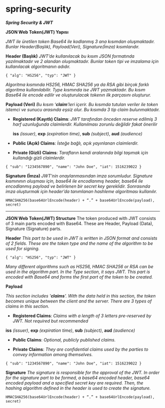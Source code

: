 # spring-security

***Spring Security & JWT***

**JSON Web Token(JWT) Yapısı**

*JWT ile üretilen token Base64 ile kodlanmış 3 ana kısımdan oluşmaktadır. Bunlar Header(Başlık), Payload(Veri), Signature(İmza) kısımlarıdır.*

**Header (Başlık)**
*JWT’de kullanılacak bu kısım JSON formatında yazılmaktadır ve 2 alandan oluşmaktadır. Bunlar token tipi ve imzalama için kullanılacak algoritmanın adıdır.*

`{
  "alg": "HS256",
  "typ": "JWT"
}`

*Algoritma kısmında HS256, HMAC SHA256 ya da RSA gibi birçok farklı algoritma kullanılabilir. Type kısmında ise JWT yazmaktadır. Bu kısım Base64 ile encode edilir ve oluşturulacak tokenın ilk parçasını oluşturur.*

**Payload (Veri)** 
*Bu kısım ‘**claim**’leri içerir. Bu kısımda tutulan veriler ile token istemci ve sunucu arasında eşsiz olur. Bu kısımda 3 tip claim bulunmaktadır.*

- **Registered (Kayıtlı) Claims**:
*JWT tarafından önceden reserve edilmiş 3 harf uzunluğunda claimlerdir. Kullanılması zorunlu değildir fakat önerilir*

    **iss** *(issuer)*, **exp** *(expiration time)*, **sub** *(subject)*, **aud** *(audience)*
    
- **Public (Açık) Claims**: *İsteğe bağlı, açık yayınlanan claimlerdir.*

- **Private (Gizli) Claims**: *Tarafların kendi aralarında bilgi taşımak için kullandığı gizli claimlerdir.*   

`{
  "sub": "1234567890",
  "name": "John Doe",
  "iat": 1516239022
}`

**Signature (İmza)**
*JWT’nin onaylanmasından imza sorumludur. Signature kısmınının oluşması için, base64 ile encodlanmış header, base64 ile encodlanmış payload ve belirlenen bir secret key gereklidir. Sonrasında imza oluşturmak için header’da tanımlanan hashleme algoritması kullanılır.*

`HMACSHA256(base64UrlEncode(header) + “.” + base64UrlEncode(payload), secret)`


---------------------------------------------------------------------------------------------------------------------------------------------------------------------
**JSON Web Token(JWT) Structure**
The token produced with JWT consists of 3 main parts encoded with Base64. These are Header, Payload (Data), Signature (Signature) parts.

**Header**
*This part to be used in JWT is written in JSON format and consists of 2 fields. These are the token type and the name of the algorithm to be used for signing.*

`{
  "alg": "HS256",
  "typ": "JWT"
}`

*Many different algorithms such as HS256, HMAC SHA256 or RSA can be used in the algorithm part. In the Type section, it says JWT. This part is encoded with Base64 and forms the first part of the token to be created.*

**Payload** 

*This section includes '**claims**'. With the data held in this section, the token becomes unique between the client and the server. There are 3 types of claims in this section.*

- **Registered Claims**:
*Claims with a length of 3 letters pre-reserved by JWT. Not required but recommended*

**iss** *(issuer)*, **exp** *(expiration time)*, **sub** *(subject)*, **aud** *(audience)*

- **Public Claims**: *Optional, publicly published claims.*

- **Private Claims**: *They are confidential claims used by the parties to convey information among themselves.*   

`{
  "sub": "1234567890",
  "name": "John Doe",
  "iat": 1516239022
}`

**Signature**
*The signature is responsible for the approval of the JWT. In order for the signature part to be formed, a base64 encoded header, base64 encoded payload and a specified secret key are required. Then, the hashing algorithm defined in the header is used to create the signature.*

`HMACSHA256(base64UrlEncode(header) + “.” + base64UrlEncode(payload), secret)`
